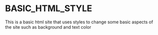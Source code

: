 # BASIC_HTML_STYLE
This is a basic html site that uses styles to change some basic aspects of the site such as background and text color
